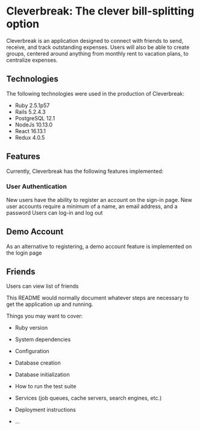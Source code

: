 # Cleverbreak: The clever bill-splitting option
Cleverbreak is an application designed to connect with friends to send, receive, and track outstanding expenses. Users will also be able to create groups, centered around anything from monthly rent to vacation plans, to centralize expenses.

## Technologies
The following technologies were used in the production of Cleverbreak:
  * Ruby 2.5.1p57
  * Rails 5.2.4.3
  * PostgreSQL 12.1
  * NodeJs 10.13.0
  * React 16.13.1
  * Redux 4.0.5
  
## Features
Currently, Cleverbreak has the following features implemented:

### User Authentication
New users have the ability to register an account on the sign-in page.
New user accounts require a minimum of a name, an email address, and a password
Users can log-in and log out

## Demo Account
As an alternative to registering, a demo account feature is implemented on the login page

## Friends
Users can view list of friends




This README would normally document whatever steps are necessary to get the
application up and running.

Things you may want to cover:

* Ruby version

* System dependencies

* Configuration

* Database creation

* Database initialization

* How to run the test suite

* Services (job queues, cache servers, search engines, etc.)

* Deployment instructions

* ...
